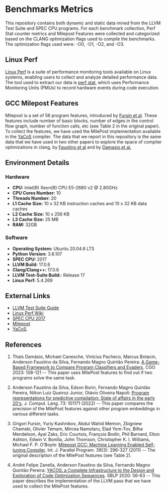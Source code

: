 # Benchmarks Metrics

This repository contains both dynamic and static data mined from the LLVM Test Suite and SPEC CPU programs. For each benchmark collection, Perf Stat counter metrics and Milepost Features were collected and categorized based on the CLANG optimization flags used to compile the benchmarks. The optimization flags used were: -O0, -O1, -O2, and -O3.

## Linux Perf
[Linux Perf](https://en.wikipedia.org/wiki/Perf_(Linux)) is a suite of performance monitoring tools available on Linux systems, enabling users to collect and analyze detailed performance data. 
The tool used to extract our data is [perf stat](https://perf.wiki.kernel.org/index.php/Tutorial#Counting_with_perf_stat), which uses Performance Monitoring Units (PMUs) to record hardware events during code execution.

## GCC Milepost Features

Milepost is a set of 56 program features, introduced by [Fursin et al](https://ebonilla.github.io/papers/fursin-et-al-ijpp-2011.pdf).
These features include number of basic blocks, number of edges in the control flow graph, number of function calls, etc (see Table 2 in the original paper).
To collect the features, we have used the MilePost implementation available in the [YaCoS](https://homepages.dcc.ufmg.br/~fernando/publications/papers/ZanellaSBLP20.pdf) compiler.
The data that we report in this repository is the same data that we have used in two other papers to explore the space of compiler optimizations in clang, by [Faustino et al](https://homepages.dcc.ufmg.br/~fernando/publications/papers/FaustinoJCL22.pdf) and by [Damasio et al.](https://homepages.dcc.ufmg.br/~fernando/publications/papers/CGO23_ThaisDamasio.pdf)

## Environment Details

### Hardware
- **CPU:**  Intel(R) Xeon(R) CPU E5-2680 v2 @ 2.80GHz
- **CPU Cores Number:** 10
- **Threads Number:** 20
- **L1 Cache Size:** 10 x 32 KB instruction caches and 10 x 32 KB data caches
- **L2 Cache Size:** 10 x 256 KB
- **L3 Cache Size:** 25 MB
- **RAM:** 32GB
### Software
- **Operating System:** Ubuntu 20.04.6 LTS
- **Python Version:** 3.8.107
- **SPEC CPU:** 2017
- **LLVM Build:** 17.0.6
- **Clang/Clang++:** 17.0.6
- **LLVM Test-Suite Build:**: Release 17
- **Linux Perf:** 5.4.269


## External Links

- [LLVM Test Suite Guide](https://www.llvm.org/docs/TestSuiteGuide.html)
- [Linux Perf Wiki](https://perf.wiki.kernel.org/index.php/Main_Page)
- [SPEC CPU 2017](https://www.spec.org/cpu2017/)
- [Milepost](https://en.wikipedia.org/wiki/MILEPOST_GCC)
- [YaCoS](https://github.com/ComputerSystemsLaboratory/YaCoS/).

## References

1. Thaís Damásio, Michael Canesche, Vinícius Pacheco, Marcus Botacin, Anderson Faustino da Silva, Fernando Magno Quintão Pereira: [A Game-Based Framework to Compare Program Classifiers and Evaders](https://homepages.dcc.ufmg.br/~fernando/publications/papers/CGO23_ThaisDamasio.pdf). CGO 2023: 108-121 -- This paper uses MilePost features to find out if two programs solve the same task.

2. Anderson Faustino da Silva, Edson Borin, Fernando Magno Quintão Pereira, Nilton Luiz Queiroz Junior, Otávio Oliveira Napoli: [Program representations for predictive compilation: State of affairs in the early 20's](https://homepages.dcc.ufmg.br/~fernando/publications/papers/FaustinoJCL22.pdf). J. Comput. Lang. 73: 101171 (2022) -- This paper compares the precision of the MilePost features against other program embeddings in various different tasks.

3. Grigori Fursin, Yuriy Kashnikov, Abdul Wahid Memon, Zbigniew Chamski, Olivier Temam, Mircea Namolaru, Elad Yom-Tov, Bilha Mendelson, Ayal Zaks, Eric Courtois, François Bodin, Phil Barnard, Elton Ashton, Edwin V. Bonilla, John Thomson, Christopher K. I. Williams, Michael F. P. O'Boyle: [Milepost GCC: Machine Learning Enabled Self-tuning Compiler](https://ebonilla.github.io/papers/fursin-et-al-ijpp-2011.pdf). Int. J. Parallel Program. 39(3): 296-327 (2011) -- The original description of the MilePost features (see Table 2).

4. André Felipe Zanella, Anderson Faustino da Silva, Fernando Magno Quintão Pereira: [YACOS: a Complete Infrastructure to the Design and Exploration of Code Optimization Sequences](https://homepages.dcc.ufmg.br/~fernando/publications/papers/ZanellaSBLP20.pdf). SBLP 2020: 56-63 -- This paper describes the implementation of the LLVM pass that we have used to collect the MilePost features.
